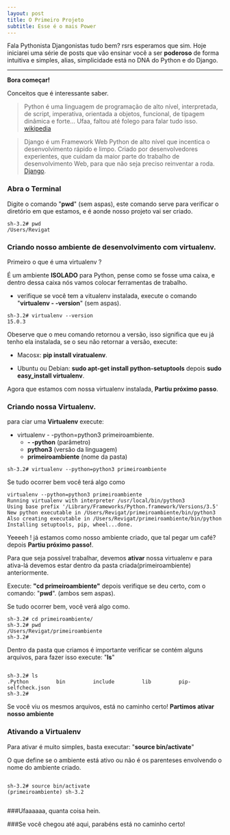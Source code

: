 ```yaml
---
layout: post
title: O Primeiro Projeto
subtitle: Esse é o mais Power
---
```


Fala Pythonista Djangonistas tudo bem? rsrs esperamos que sim.
Hoje iniciarei uma série de posts que vão ensinar você a ser **poderoso** de forma intuitiva e simples, alias, simplicidade está no DNA do Python e do Django.

---

**Bora começar!**

Conceitos que é interessante saber.

  >Python é uma linguagem de programação de alto nível, interpretada, de script, imperativa, orientada a objetos, funcional, de tipagem dinâmica e forte... Ufaa, faltou até folego para falar tudo isso. [wikipedia](https://pt.wikipedia.org/wiki/Python)

>Django é um Framework Web Python de alto nível que incentica o desenvolvimento rápido e limpo. Criado por desenvolvedores experientes, que cuidam da maior parte do trabalho de desenvolvimento Web, para que não seja preciso reinventar a roda. [Django](https://www.djangoproject.com/).

### Abra o Terminal
Digite o comando "**pwd**" (sem aspas), este comando serve para verificar o diretório em que estamos, e é aonde nosso projeto vai ser criado.

```
sh-3.2# pwd
/Users/Revigat

```

### Criando nosso ambiente de desenvolvimento com virtualenv.

Primeiro o que é uma virtualenv ? 

É um ambiente **ISOLADO** para Python, pense como se fosse uma caixa, e dentro dessa caixa nós vamos colocar ferramentas de trabalho.

* verifique se você tem a vitualenv instalada, execute o comando "**virtualenv - -version**" (sem aspas).

```
sh-3.2# virtualenv --version
15.0.3

```

Obeserve que o meu comando retornou a versão, isso significa que eu já tenho ela instalada, se o seu não retornar a versão, execute:

* Macosx: **pip install viratualenv**.

* Ubuntu ou Debian: **sudo apt-get install python-setuptools** depois **sudo easy_install virtualenv**.

Agora que estamos com nossa virtualenv instalada, **Partiu próximo passo**.

### Criando nossa **Virtualenv**.

para ciar uma **Virtualenv** execute:

* virtualenv - -python=python3 primeiroambiente.
  * **- -python** (parâmetro)
  * **python3** (versão da linguagem)
  * **primeiroambiente** (nome da pasta)

```
sh-3.2# virtualenv --python=python3 primeiroambiente

```

Se tudo ocorrer bem você terá algo como

```
virtualenv --python=python3 primeiroambiente
Running virtualenv with interpreter /usr/local/bin/python3
Using base prefix '/Library/Frameworks/Python.framework/Versions/3.5'
New python executable in /Users/Revigat/primeiroambiente/bin/python3
Also creating executable in /Users/Revigat/primeiroambiente/bin/python
Installing setuptools, pip, wheel...done.

```

Yeeeeh ! já estamos como nosso ambiente criado, que tal pegar um café? depois **Partiu próximo passo!**.

Para que seja possível trabalhar, devemos **ativar** nossa virtualenv e para ativa-lá devemos estar dentro da pasta criada(primeiroambiente) anteriormente.

Execute: **"cd primeiroambiente"** depois verifique se deu certo, com o comando: "**pwd**". (ambos sem aspas).

Se tudo ocorrer bem, você verá algo como.

```
sh-3.2# cd primeiroambiente/
sh-3.2# pwd
/Users/Revigat/primeiroambiente
sh-3.2#

```

Dentro da pasta que criamos é importante verificar se contém alguns arquivos, para fazer isso execute: "**ls**"

```

sh-3.2# ls
.Python			bin			include			lib			pip-selfcheck.json
sh-3.2# 

```

Se você viu os mesmos arquivos, está no caminho certo! **Partimos ativar nosso ambiente**

### Ativando a Virtualenv

Para ativar é muito simples, basta executar: "**source bin/activate**" 

O que define se o ambiente está ativo ou não é os parenteses envolvendo o nome do ambiente criado.


```

sh-3.2# source bin/activate
(primeiroambiente) sh-3.2


```


###Ufaaaaaa, quanta coisa hein.

###Se você chegou até aqui, parabéns está no caminho certo! 













